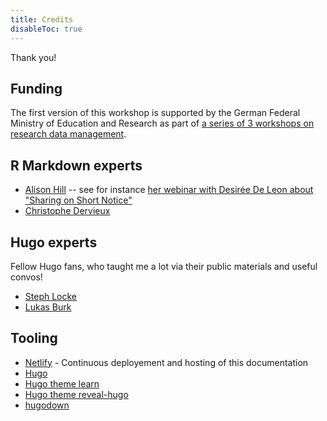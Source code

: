 ```yaml
---
title: Credits
disableToc: true
---
```


Thank you!

## Funding

The first version of this workshop is supported by the German Federal Ministry of Education and Research as part of [a series of 3 workshops on research data management](https://wiho-fdm.github.io/).

## R Markdown experts

* [Alison Hill](https://alison.rbind.io/) -- see for instance [her webinar with Desirée De Leon about "Sharing on Short Notice"](https://education.rstudio.com/blog/2020/04/sharing-on-short-notice/)
* [Christophe Dervieux](https://twitter.com/chrisderv)

## Hugo experts

Fellow Hugo fans, who taught me a lot via their public materials and useful convos!

* [Steph Locke](https://twitter.com/TheStephLocke)
* [Lukas Burk](https://blog.jemu.name/)

## Tooling

* [Netlify](https://www.netlify.com) - Continuous deployement and hosting of this documentation
* [Hugo](https://gohugo.io/)
* [Hugo theme learn](https://github.com/matcornic/hugo-theme-learn)
* [Hugo theme reveal-hugo](https://github.com/dzello/reveal-hugo)
* [hugodown](https://github.com/r-lib/hugodown/)
